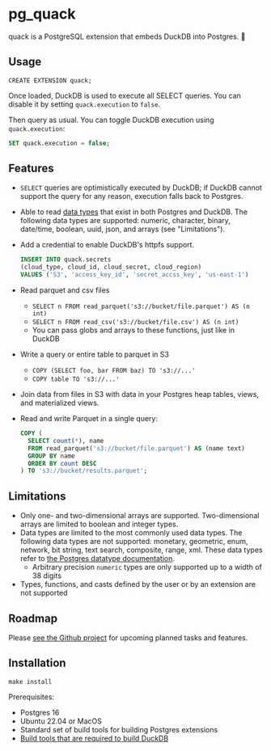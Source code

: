 # pg_quack

quack is a PostgreSQL extension that embeds DuckDB into Postgres. :duck:

## Usage

```
CREATE EXTENSION quack;
```

Once loaded, DuckDB is used to execute all SELECT queries. You can disable it by
setting `quack.execution` to `false`.

Then query as usual. You can toggle DuckDB execution using `quack.execution`:

```sql
SET quack.execution = false;
```

## Features

* `SELECT` queries are optimistically executed by DuckDB; if DuckDB cannot
  support the query for any reason, execution falls back to Postgres.
* Able to read [data types][datatypes] that exist in both Postgres and DuckDB. The
  following data types are supported: numeric, character, binary, date/time,
  boolean, uuid, json, and arrays (see "Limitations").
* Add a credential to enable DuckDB's httpfs support.
  ```sql
  INSERT INTO quack.secrets
  (cloud_type, cloud_id, cloud_secret, cloud_region)
  VALUES ('S3', 'access_key_id', 'secret_accss_key', 'us-east-1')
  ```
* Read parquet and csv files
  * `SELECT n FROM read_parquet('s3://bucket/file.parquet') AS (n int)`
  * `SELECT n FROM read_csv('s3://bucket/file.csv') AS (n int)`
  * You can pass globs and arrays to these functions, just like in DuckDB
* Write a query or entire table to parquet in S3
  * `COPY (SELECT foo, bar FROM baz) TO 's3://...'`
  * `COPY table TO 's3://...'`
* Join data from files in S3 with data in your Postgres heap tables, views, and materialized views.
* Read and write Parquet in a single query:

  ```sql
  COPY (
    SELECT count(*), name
    FROM read_parquet('s3://bucket/file.parquet') AS (name text)
    GROUP BY name
    ORDER BY count DESC
  ) TO 's3://bucket/results.parquet';
  ```

## Limitations

* Only one- and two-dimensional arrays are supported. Two-dimensional arrays are limited to boolean
  and integer types.
* Data types are limited to the most commonly used data types. The following data types are not
  supported: monetary, geometric, enum, network, bit string, text search, composite, range, xml.
  These data types refer to [the Postgres datatype documentation][datatypes].
  * Arbitrary precision `numeric` types are only supported up to a width of 38 digits
* Types, functions, and casts defined by the user or by an extension are not supported

## Roadmap

Please [see the Github project](https://github.com/orgs/hydradatabase/projects/1) for upcoming planned tasks and
features.

## Installation

```
make install
```

Prerequisites:

* Postgres 16
* Ubuntu 22.04 or MacOS
* Standard set of build tools for building Postgres extensions
* [Build tools that are required to build DuckDB](https://duckdb.org/docs/dev/building/build_instructions)



[datatypes]: https://www.postgresql.org/docs/current/datatype.html
